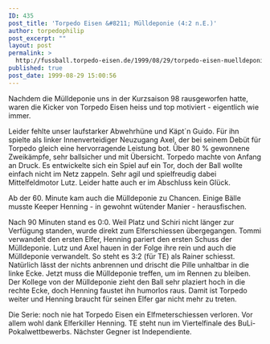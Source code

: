 ```yaml
---
ID: 435
post_title: 'Torpedo Eisen &#8211; Mülldeponie (4:2 n.E.)'
author: torpedophilip
post_excerpt: ""
layout: post
permalink: >
  http://fussball.torpedo-eisen.de/1999/08/29/torpedo-eisen-muelldeponie-42-n-e/
published: true
post_date: 1999-08-29 15:00:56
---
```

Nachdem die Mülldeponie uns in der Kurzsaison 98 rausgeworfen hatte, waren die Kicker von Torpedo Eisen heiss und top motiviert - eigentlich wie immer.

Leider fehlte unser laufstarker Abwehrhüne und Käpt´n Guido. Für ihn spielte als linker Innenverteidiger Neuzugang Axel, der bei seinem Debüt für Torpedo gleich eine hervorragende Leistung bot. Über 80 % gewonnene Zweikämpfe, sehr ballsicher und mit Übersicht. Torpedo machte von Anfang an Druck. Es entwickelte sich ein Spiel auf ein Tor, doch der Ball wollte einfach nicht im Netz zappeln. Sehr agil und spielfreudig dabei Mittelfeldmotor Lutz. Leider hatte auch er im Abschluss kein Glück.

Ab der 60. Minute kam auch die Mülldeponie zu Chancen. Einige Bälle musste Keeper Henning - in gewohnt wütender Manier - herausfischen.

Nach 90 Minuten stand es 0:0. Weil Platz und Schiri nicht länger zur Verfügung standen, wurde direkt zum Elferschiessen übergegangen. Tommi verwandelt den ersten Elfer, Henning pariert den ersten Schuss der Mülldeponie. Lutz und Axel hauen in der Folge ihre rein und auch die Mülldeponie verwandelt. So steht es 3:2 (für TE) als Rainer schiesst. Natürlich lässt der nichts anbrennen und drischt die Pille unhaltbar in die linke Ecke. Jetzt muss die Mülldeponie treffen, um im Rennen zu bleiben. Der Kollege von der Mülldeponie zieht den Ball sehr plaziert hoch in die rechte Ecke, doch Henning faustet ihn humorlos raus. Damit ist Torpedo weiter und Henning braucht für seinen Elfer gar nicht mehr zu treten.

Die Serie: noch nie hat Torpedo Eisen ein Elfmeterschiessen verloren. Vor allem wohl dank Elferkiller Henning. TE steht nun im Viertelfinale des BuLi-Pokalwettbewerbs. Nächster Gegner ist Independiente.